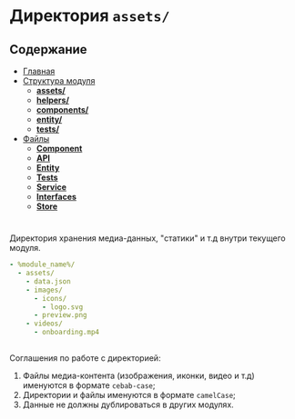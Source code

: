 # Директория **`assets/`**

## **Содержание**

- [Главная](README.md)
- [Структура модуля](directories/README.md)
  - [**assets/**](directories/assets.md)
  - [**helpers/**](directories/helpers.md)
  - [**components/**](directories/components.md)
  - [**entity/**](directories/entity.md)
  - [**tests/**](directories/tests.md)
- [Файлы](files/README.md)
  - [**Component**](files/component.md)
  - [**API**](files/api.md)
  - [**Entity**](files/entity.md)
  - [**Tests**](files/tests.md)
  - [**Service**](files/service.md)
  - [**Interfaces**](files/interfaces.md)
  - [**Store**](files/store.md)

#

Директория хранения медиа-данных, "статики" и т.д внутри текущего модуля.

```yml
- %module_name%/
  - assets/
    - data.json
    - images/
      - icons/
        - logo.svg
      - preview.png
    - videos/
      - onboarding.mp4
    
```

Соглашения по работе с директорией:

1. Файлы медиа-контента (изображения, иконки, видео и т.д) именуются в формате `cebab-case`;
2. Директории и файлы именуются в формате `camelCase`;
2. Данные не должны дублироваться в других модулях.
